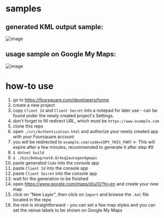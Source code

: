 # samples

## generated KML output sample:

![image](https://github.com/user-attachments/assets/2107ef94-7a41-44be-a690-ba682fb00103)

## usage sample on Google My Maps:

![image](https://github.com/user-attachments/assets/5f9aea1b-7eee-4d4d-bbc4-c169d38df148)

# how-to use

1. go to https://foursquare.com/developers/home
2. create a new project
3. copy `Client Id` and `Client Secret` into a notepad for later use - can be found under the newly created project's Settings.
4. don't forget to fill redirect URL, which must be `https://www.example.com`
5. clone this repo
6. open `./src/Authentication.html` and authorize your newly created app with your Foursquare account
7. you will be redirected to `example.com/code=COPY_THIS_PART` <- This will expire after a few minutes, recommended to generate it after step #9
8. `$ dotnet build`
9. `$ ./bin/Debug/net8.0/4sq2autogen4gmaps`
10. paste generated `Code` into the console app
11. paste `Client Id` into the console app
12. paste `Client Secret` into the console app
13. wait for the generation to be finished
14. open https://www.google.com/maps/d/u/0/?hl=en and create your new map
15. click on "New Layer", then click on `Import` and browse the `.kml` file located in the repo
16. the rest is straightforward - you can set a few map styles and you can set the venue labels to be shown on Google My Maps
